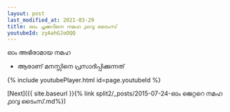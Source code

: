 ```yaml
---
layout: post
last_modified_at: 2021-03-29
title: ഓം ച്ചക്കറിനെ നമഹ ൧൦൮ ടൈംസ്
youtubeId: zyAahGJoOQQ
---
```

 
 
 ഓം അഭിരാമായ നമഹ 
 
 -  ആരാണ് മനസ്സിനെ പ്രസാദിപ്പിക്കുന്നത് 
 
  
 
  
 
 
 
 
 
 


{% include youtubePlayer.html id=page.youtubeId %}
 
[Next]({{ site.baseurl }}{% link  split2/_posts/2015-07-24-ഓം ജെറ്ററെ നമഹ ൧൦൮ ടൈംസ്.md%})
 
